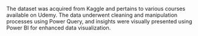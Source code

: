 The dataset was acquired from Kaggle and pertains to various courses available on Udemy. The data underwent cleaning and manipulation processes using Power Query, and insights were visually presented using Power BI for enhanced data visualization.

